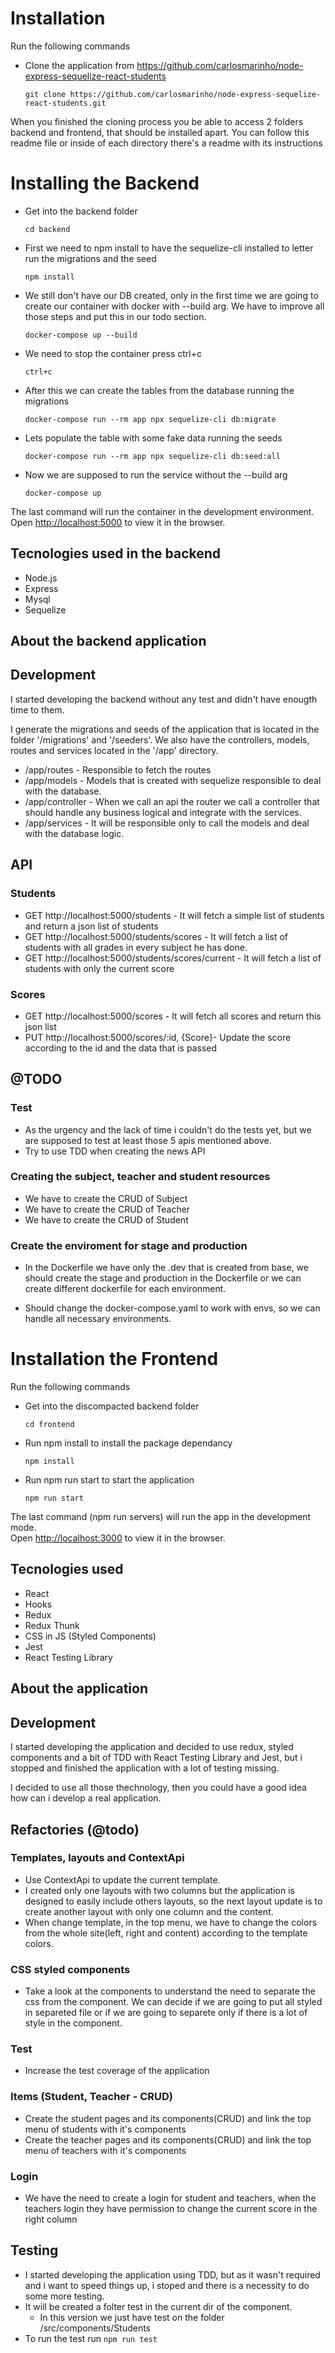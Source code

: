 # Installation

Run the following commands

 - Clone the application from https://github.com/carlosmarinho/node-express-sequelize-react-students
    ```
    git clone https://github.com/carlosmarinho/node-express-sequelize-react-students.git
    ```

When you finished the cloning process you be able to access 2 folders backend and frontend, that should be installed apart. You can follow this readme file or inside of each directory there's a readme with its instructions

# Installing the Backend

 - Get into the backend folder
    ```
    cd backend
    ```

 - First we need to npm install to have the sequelize-cli installed to letter run the migrations and the seed
    ```
    npm install
    ```
 
 - We still don't have our DB created, only in the first time we are going to create our container with docker with --build arg. We have to improve all those steps and put this in our todo section.
    ```
    docker-compose up --build
    ```
 - We need to stop the container press ctrl+c
    ```
    ctrl+c
    ```

 - After this we can create the tables from the database running the migrations
    ```
    docker-compose run --rm app npx sequelize-cli db:migrate
    ```

 - Lets populate the table with some fake data running the seeds
    ```
    docker-compose run --rm app npx sequelize-cli db:seed:all
    ```

 - Now we are supposed to run the service without the --build arg
    ```
    docker-compose up
    ```

The last command will run the container in the development environment.\
Open [http://localhost:5000](http://localhost:5000) to view it in the browser.

## Tecnologies used in the backend

 - Node.js
 - Express
 - Mysql
 - Sequelize

## About the backend application

## Development
I started developing the backend without any test and didn't have enougth time to them. 

I generate the migrations and seeds of the application that is located in the folder '/migrations' and '/seeders'. We also have the controllers, models, routes and services located in the '/app' directory.

 - /app/routes - Responsible to fetch the routes
 - /app/models - Models that is created with sequelize responsible to deal with the database.
 - /app/controller - When we call an api the router we call a controller that should handle any business logical and integrate with the services.
 - /app/services - It will be responsible only to call the models and deal with the database logic.

## API

### Students

  - GET http://localhost:5000/students - It will fetch a simple list of students and return a json list of students
  - GET http://localhost:5000/students/scores - It will fetch a list of students with all grades in every subject he has done.
  - GET http://localhost:5000/students/scores/current - It will fetch a list of students with only the current score 

### Scores

  - GET http://localhost:5000/scores - It will fetch all scores and return this json list
  - PUT http://localhost:5000/scores/:id, {Score}- Update the score according to the id and the data that is passed

## @TODO

### Test

  - As the urgency and the lack of time i couldn't do the tests yet, but we are supposed to test at least those 5 apis mentioned above.
  - Try to use TDD when creating the news API

### Creating the subject, teacher and student resources

  - We have to create the CRUD of Subject
  - We have to create the CRUD of Teacher
  - We have to create the CRUD of Student

### Create the enviroment for stage and production

  - In the Dockerfile we have only the .dev that is created from base, we should create the stage and production in the Dockerfile or we can create different dockerfile for each environment.

  - Should change the docker-compose.yaml to work with envs, so we can handle all necessary environments.

# Installation the Frontend

Run the following commands


 - Get into the discompacted backend folder
    ```
    cd frontend
    ```

 - Run npm install to install the package dependancy
    ```
    npm install
    ```

 - Run npm run start to start the application
    ```
    npm run start
    ```

The last command (npm run servers) will run the app in the development mode.\
Open [http://localhost:3000](http://localhost:3000) to view it in the browser.

## Tecnologies used

 - React
 - Hooks
 - Redux
 - Redux Thunk
 - CSS in JS (Styled Components)
 - Jest
 - React Testing Library

## About the application

## Development
I started developing the application and decided to use redux, styled components and a bit of TDD with React Testing Library and Jest, but i stopped and finished the application with a lot of testing missing.

I decided to use all those thechnology, then you could have a good idea how can i develop a real application.

## Refactories (@todo)

### Templates, layouts and ContextApi

- Use ContextApi to update the current template.
- I created only one layouts with two columns but the application is designed to easily include others layouts, so the next layout update is to create another layout with only one column and the content.
- When change template, in the top menu, we have to change the colors from the whole site(left, right and content) according to the template colors.

### CSS styled components

- Take a look at the components to understand the need to separate the css from the component. We can decide if we are going to put all styled in separeted file or if we are going to separete only if there is a lot of style in the component.

### Test

- Increase the test coverage of the application

### Items (Student, Teacher - CRUD)

- Create the student pages and its components(CRUD) and link the top menu of students with it's components
- Create the teacher pages and its components(CRUD) and link the top menu of teachers with it's components

### Login

- We have the need to create a login for student and teachers, when the teachers login they have permission to change the current score in the right column

## Testing

  - I started developing the application using TDD, but as it wasn't required and i want to speed things up, i stoped and there is a necessity to do some more testing.
  - It will be created a folter test in the current dir of the component.
      - In this version we just have test on the folder /src/components/Students
  - To run the test run  `npm run test`
